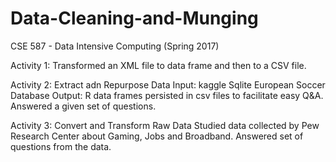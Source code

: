 # Data-Cleaning-and-Munging
CSE 587 - Data Intensive Computing (Spring 2017)

Activity 1: Transformed an XML file to data frame and then to a CSV file.

Activity 2: Extract adn Repurpose Data
Input: kaggle Sqlite European Soccer Database
Output: R data frames persisted in csv files to facilitate easy Q&A.
Answered a given set of questions.

Activity 3: Convert and Transform Raw Data
Studied data collected by Pew Research Center about Gaming, Jobs and Broadband.
Answered set of questions from the data.
